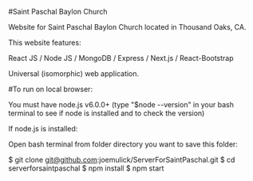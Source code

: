 #Saint Paschal Baylon Church

Website for Saint Paschal Baylon Church located in Thousand Oaks, CA. 

This website features:

React JS / Node JS / MongoDB /  Express / Next.js / React-Bootstrap 

Universal (isomorphic) web application.

#To run on local browser:

You must have node.js v6.0.0+ (type "$node --version" in your bash terminal to see if node is installed and to check the version)

If node.js is installed:

Open bash terminal from folder directory you want to save this folder:

$ git clone git@github.com:joemulick/ServerForSaintPaschal.git
$ cd serverforsaintpaschal
$ npm install
$ npm start

